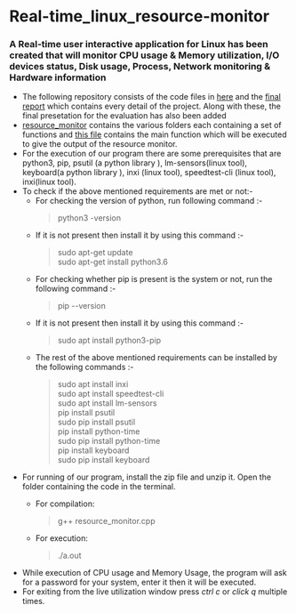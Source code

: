 # Real-time_linux_resource-monitor
### A Real-time user interactive application for Linux has been created that will monitor CPU usage &amp; Memory utilization, I/O devices status, Disk usage, Process, Network monitoring &amp; Hardware information
* The following repository consists of the code files in [here](resource_monitor) and the [final report](Report.pdf) which contains every detail of the project. Along with these, the final presetation for the evaluation has also been added
* [resource_monitor](resource_monitor) contains the various folders each containing a set of functions and [this file](resource_monitor/resource_monitor.cpp) contains the main function which will be executed to give the output of the resource monitor.
* For the execution of our program there are some prerequisites that are python3, pip,
psutil (a python library ), lm-sensors(linux tool), keyboard(a python library ), inxi (linux
tool), speedtest-cli (linux tool), inxi(linux tool).
* To check if the above mentioned requirements are met or not:-
  + For checking the version of python, run following command :- 
    > python3 -version
  + If it is not present then install it by using this command :- 
    > sudo apt-get update <br/>
    > sudo apt-get install python3.6
  + For checking whether pip is present is the system or not, run the following
  command :- 
    > pip --version
  + If it is not present then install it by using this command :- 
    > sudo apt install python3-pip
  + The rest of the above mentioned requirements can be installed by the following
  commands :- 
    > sudo apt install inxi <br/>
    > sudo apt install speedtest-cli <br/>
    > sudo apt install lm-sensors <br/>
    > pip install psutil <br/>
    > sudo pip install psutil <br/>
    > pip install python-time <br/>
    > sudo pip install python-time <br/>
    > pip install keyboard <br/>
    > sudo pip install keyboard
* For running of our program, install the zip file and unzip it.
Open the folder containing the code in the terminal.
  + For compilation:
    > g++ resource_monitor.cpp
  
  + For execution:
    > ./a.out
* While execution of CPU usage and Memory Usage, the program will ask for a password
for your system, enter it then it will be executed.
* For exiting from the live utilization window press _ctrl c_ or _click q_ multiple times.





